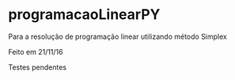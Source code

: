 # programacaoLinearPY
Para a resolução de programação linear utilizando método Simplex

Feito em 21/11/16

Testes pendentes
